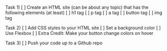 Task 1)
[ ] Create an HTML site (can be about any topic) that has the following elements (at least)
[ ] h1 tag
[ ] p tag
[ ] a tag
[ ] button tag
[ ] img tag

Task 2)
[ ] Add CSS styles to your HTML site
[ ] Set a background color
[ ] Use Flexbox
[ ] Extra Credit: Make your button change colors on hover

Task 3)
[ ] Push your code up to a Github repo